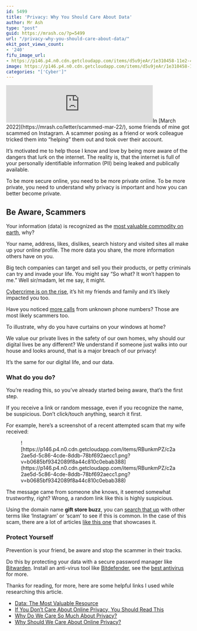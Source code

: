 ```yaml
---
id: 5499
title: 'Privacy: Why You Should Care About Data'
author: Mr Ash
type: "post"
guid: https://mrash.co/?p=5499
url: "/privacy-why-you-should-care-about-data/"
ekit_post_views_count:
- '240'
fifu_image_url:
- https://p146.p4.n0.cdn.getcloudapp.com/items/d5u9jeAr/1e310458-11e2-4b3e-a634-59c9a83462c1.jpeg?v=1c9deedba72639f304bfc84935cf0dd5
image: https://p146.p4.n0.cdn.getcloudapp.com/items/d5u9jeAr/1e310458-11e2-4b3e-a634-59c9a83462c1.jpeg?v=1c9deedba72639f304bfc84935cf0dd5
categories: "['Cyber']"
---
```


<iframe frameborder="0" height="102px" loading="lazy" scrolling="no" src="https://anchor.fm/mrashleyball/embed/episodes/Privacy-Why-You-Should-Care-About-Data-e1hjs82" width="400px"></iframe>In [March 2022](https://mrash.co/letter/scammed-mar-22/), some friends of mine got scammed on Instagram. A scammer posing as a friend or work colleague tricked them into “helping” them out and took over their account.

It’s motivated me to help those I know and love by being more aware of the dangers that lurk on the internet. The reality is, that the internet is full of your personally identifiable information (PII) being leaked and publically available.

To be more secure online, you need to be more private online. To be more private, you need to understand why privacy is important and how you can better become private.

## Be Aware, Scammers

Your information (data) is recognized as the [most valuable commodity on earth](https://www.economist.com/leaders/2017/05/06/the-worlds-most-valuable-resource-is-no-longer-oil-but-data), why?

Your name, address, likes, dislikes, search history and visited sites all make up your online profile. The more data you share, the more information others have on you.

Big tech companies can target and sell you their products, or petty criminals can try and invade your life. You might say “So what? It won’t happen to me.” Well sir/madam, let me say, it might.

[Cybercrime is on the rise](https://www.forbes.com/sites/chuckbrooks/2021/10/24/more-alarming-cybersecurity-stats-for-2021-/?sh=35b888914a36), it’s hit my friends and family and it’s likely impacted you too.

Have you noticed [more calls](https://www.forbes.com/sites/forbestechcouncil/2018/09/20/the-rise-of-the-phone-scam-crisis/?sh=27bcbb655b0f) from unknown phone numbers? Those are most likely scammers too.

To illustrate, why do you have curtains on your windows at home?

We value our private lives in the safety of our own homes, why should our digital lives be any different? We understand if someone just walks into our house and looks around, that is a major breach of our privacy!

It’s the same for our digital life, and our data.

### **What do you do?**

You’re reading this, so you’ve already started being aware, that’s the first step.

If you receive a link or random message, even if you recognize the name, be suspicious. Don’t click/touch anything, search it first.

For example, here’s a screenshot of a recent attempted scam that my wife received:

<figure class="wp-block-image">![https://p146.p4.n0.cdn.getcloudapp.com/items/RBunkmPZ/c2a2ae5d-5c86-4cde-8ddb-78bf692aecc1.png?v=b0685bf9342089f8a44c810c0ebab388](https://p146.p4.n0.cdn.getcloudapp.com/items/RBunkmPZ/c2a2ae5d-5c86-4cde-8ddb-78bf692aecc1.png?v=b0685bf9342089f8a44c810c0ebab388)</figure>The message came from someone she knows, it seemed somewhat trustworthy, right? Wrong, a random link like this is highly suspicious.

Using the domain name **gift store buzz**, you can [search that up](https://search.brave.com/search?q=gift+store+buzz&source=web) with other terms like ‘Instagram’ or ‘scam’ to see if this is common. In the case of this scam, there are a lot of articles [like this one](https://rationalinsurgent.com/gift-shop-buzz-instagram-message/) that showcases it.

### Protect Yourself

Prevention is your friend, be aware and stop the scammer in their tracks.

Do this by protecting your data with a secure password manager like [Bitwarden](https://bitwarden.com/). Install an anti-virus tool like [Bitdefender](https://www.bitdefender.com/Downloads/), see the [best antivirus](https://thepcsecuritychannel.com/best-antivirus) for more.

Thanks for reading, for more, here are some helpful links I used while researching this article.

- [Data: The Most Valuable Resource](https://insightsunboxed.com/data-the-most-valuable-resource-ziv-baida/)
- [If You Don’t Care About Online Privacy, You Should Read This](https://www.forbes.com/sites/ktorpey/2019/02/28/if-you-dont-care-about-online-privacy-you-should-read-this/?sh=2168e1803886)
- [Why Do We Care So Much About Privacy?](https://www.newyorker.com/magazine/2018/06/18/why-do-we-care-so-much-about-privacy)
- [Why Should We Care About Online Privacy?](https://security.berkeley.edu/news/why-should-we-care-about-online-privacy)